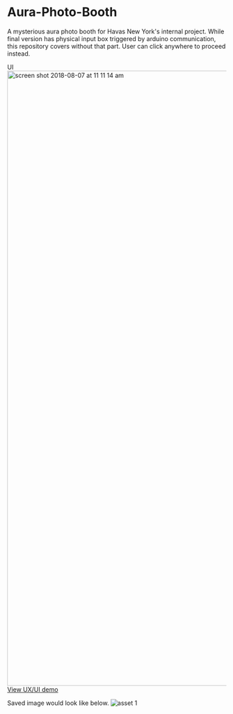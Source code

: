 # Aura-Photo-Booth

A mysterious aura photo booth for Havas New York's internal project. While final version has physical input box triggered by arduino communication, this repository covers without that part. User can click anywhere to proceed instead.



UI
<img width="1414" alt="screen shot 2018-08-07 at 11 11 14 am" src="https://user-images.githubusercontent.com/31669188/43784698-aac19ace-9a32-11e8-8d26-87dfbda03c49.png">
[View UX/UI demo](https://vimeo.com/283733501)


Saved image would look like below. 
![asset 1](https://user-images.githubusercontent.com/31669188/43782935-766634aa-9a2e-11e8-9018-31a393a1b541.png)
